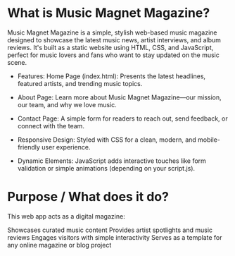 # What is Music Magnet Magazine?
Music Magnet Magazine is a simple, stylish web-based music magazine designed to showcase the latest music news, artist interviews, and album reviews. It's built as a static website using HTML, CSS, and JavaScript, perfect for music lovers and fans who want to stay updated on the music scene.

- Features:
Home Page (index.html):
Presents the latest headlines, featured artists, and trending music topics.

- About Page:
Learn more about Music Magnet Magazine—our mission, our team, and why we love music.

- Contact Page:
A simple form for readers to reach out, send feedback, or connect with the team.

- Responsive Design:
Styled with CSS for a clean, modern, and mobile-friendly user experience.

- Dynamic Elements:
JavaScript adds interactive touches like form validation or simple animations (depending on your script.js).

# Purpose / What does it do?
This web app acts as a digital magazine:

Showcases curated music content
Provides artist spotlights and music reviews
Engages visitors with simple interactivity
Serves as a template for any online magazine or blog project
